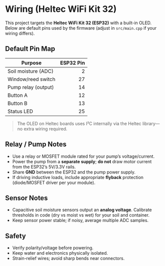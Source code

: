 # Wiring (Heltec WiFi Kit 32)

This project targets the **Heltec WiFi Kit 32 (ESP32)** with a built-in OLED. Below are default pins used by the firmware (adjust in `src/main.cpp` if your wiring differs).

## Default Pin Map

| Purpose              | ESP32 Pin |
|----------------------|-----------:|
| Soil moisture (ADC)  | 2          |
| Window/reed switch   | 27         |
| Pump relay (output)  | 14         |
| Button A             | 12         |
| Button B             | 13         |
| Status LED           | 25         |

> The OLED on Heltec boards uses I²C internally via the Heltec library—no extra wiring required.

## Relay / Pump Notes

- Use a relay or MOSFET module rated for your pump’s voltage/current.
- Power the pump from a **separate supply**; **do not** draw motor current from the ESP32’s 5V/3.3V rails.
- Share **GND** between the ESP32 and the pump power supply.
- If driving inductive loads, include appropriate **flyback** protection (diode/MOSFET driver per your module).

## Sensor Notes

- Capacitive soil moisture sensors output an **analog voltage**. Calibrate thresholds in code (dry vs moist vs wet) for your soil and container.
- Keep sensor power stable; if noisy, average multiple ADC samples.

## Safety

- Verify polarity/voltage before powering.
- Keep water and electronics physically isolated.
- Strain-relief wires; avoid sharp bends near connectors.
